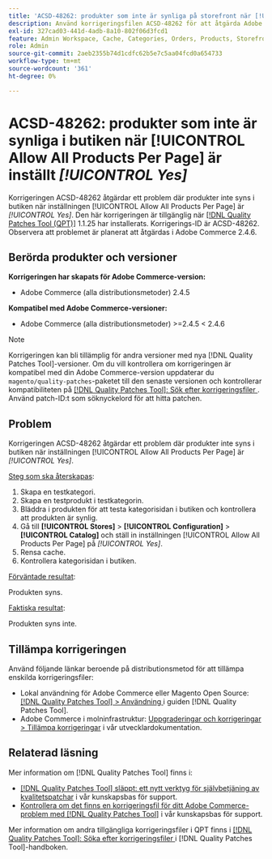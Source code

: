 ```yaml
---
title: 'ACSD-48262: produkter som inte är synliga på storefront när [!UICONTROL Allow All Products Per Page] är inställt på [!UICONTROL Yes]'
description: Använd korrigeringsfilen ACSD-48262 för att åtgärda Adobe Commerce-problemet där produkterna inte syns i butiken när inställningen [!UICONTROL Allow All Products Per Page] är [!UICONTROL Yes].
exl-id: 327cad03-441d-4adb-8a10-802f06d3fcd1
feature: Admin Workspace, Cache, Categories, Orders, Products, Storefront
role: Admin
source-git-commit: 2aeb2355b74d1cdfc62b5e7c5aa04fcd0a654733
workflow-type: tm+mt
source-wordcount: '361'
ht-degree: 0%

---
```


# ACSD-48262: produkter som inte är synliga i butiken när [!UICONTROL Allow All Products Per Page] är inställt *[!UICONTROL Yes]*

Korrigeringen ACSD-48262 åtgärdar ett problem där produkter inte syns i butiken när inställningen [!UICONTROL Allow All Products Per Page] är *[!UICONTROL Yes]*. Den här korrigeringen är tillgänglig när [[!DNL Quality Patches Tool (QPT)]](/help/announcements/adobe-commerce-announcements/magento-quality-patches-released-new-tool-to-self-serve-quality-patches.md) 1.1.25 har installerats. Korrigerings-ID är ACSD-48262. Observera att problemet är planerat att åtgärdas i Adobe Commerce 2.4.6.

## Berörda produkter och versioner

**Korrigeringen har skapats för Adobe Commerce-version:**

* Adobe Commerce (alla distributionsmetoder) 2.4.5

**Kompatibel med Adobe Commerce-versioner:**

* Adobe Commerce (alla distributionsmetoder) >=2.4.5 &lt; 2.4.6

>[!NOTE]
>
>Korrigeringen kan bli tillämplig för andra versioner med nya [!DNL Quality Patches Tool]-versioner. Om du vill kontrollera om korrigeringen är kompatibel med din Adobe Commerce-version uppdaterar du `magento/quality-patches`-paketet till den senaste versionen och kontrollerar kompatibiliteten på [[!DNL Quality Patches Tool]: Sök efter korrigeringsfiler ](https://experienceleague.adobe.com/tools/commerce-quality-patches/index.html). Använd patch-ID:t som söknyckelord för att hitta patchen.

## Problem

Korrigeringen ACSD-48262 åtgärdar ett problem där produkter inte syns i butiken när inställningen [!UICONTROL Allow All Products Per Page] är *[!UICONTROL Yes]*.

<u>Steg som ska återskapas</u>:

1. Skapa en testkategori.
1. Skapa en testprodukt i testkategorin.
1. Bläddra i produkten för att testa kategorisidan i butiken och kontrollera att produkten är synlig.
1. Gå till **[!UICONTROL Stores]** > **[!UICONTROL Configuration]** > **[!UICONTROL Catalog]** och ställ in inställningen [!UICONTROL Allow All Products Per Page] på *[!UICONTROL Yes]*.
1. Rensa cache.
1. Kontrollera kategorisidan i butiken.

<u>Förväntade resultat</u>:

Produkten syns.

<u>Faktiska resultat</u>:

Produkten syns inte.

## Tillämpa korrigeringen

Använd följande länkar beroende på distributionsmetod för att tillämpa enskilda korrigeringsfiler:

* Lokal användning för Adobe Commerce eller Magento Open Source: [[!DNL Quality Patches Tool] > Användning ](https://experienceleague.adobe.com/docs/commerce-operations/tools/quality-patches-tool/usage.html) i guiden [!DNL Quality Patches Tool].
* Adobe Commerce i molninfrastruktur: [Uppgraderingar och korrigeringar > Tillämpa korrigeringar](https://experienceleague.adobe.com/en/docs/commerce-cloud-service/user-guide/develop/upgrade/apply-patches) i vår utvecklardokumentation.


## Relaterad läsning

Mer information om [!DNL Quality Patches Tool] finns i:

* [[!DNL Quality Patches Tool] släppt: ett nytt verktyg för självbetjäning av kvalitetspatchar](/help/announcements/adobe-commerce-announcements/magento-quality-patches-released-new-tool-to-self-serve-quality-patches.md) i vår kunskapsbas för support.
* [Kontrollera om det finns en korrigeringsfil för ditt Adobe Commerce-problem med  [!DNL Quality Patches Tool]](/help/support-tools/patches-available-in-qpt-tool/check-patch-for-magento-issue-with-magento-quality-patches.md) i vår kunskapsbas för support.

Mer information om andra tillgängliga korrigeringsfiler i QPT finns i [[!DNL Quality Patches Tool]: Söka efter korrigeringsfiler ](https://experienceleague.adobe.com/tools/commerce-quality-patches/index.html) i [!DNL Quality Patches Tool]-handboken.
